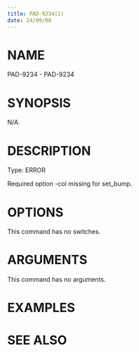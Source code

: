 ```yaml
---
title: PAD-9234(2)
date: 24/09/08
---
```


# NAME

PAD-9234 - PAD-9234

# SYNOPSIS

N/A.

# DESCRIPTION

Type: ERROR

Required option -col missing for set_bump.

# OPTIONS

This command has no switches.

# ARGUMENTS

This command has no arguments.

# EXAMPLES

# SEE ALSO
